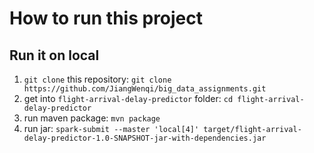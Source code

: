 # How to run this project
## Run it on local

1. `git clone` this repository: 
   `git clone https://github.com/JiangWenqi/big_data_assignments.git`
2. get into `flight-arrival-delay-predictor` folder: 
   `cd flight-arrival-delay-predictor` 
3. run maven package: 
   `mvn package`
4. run jar: 
   `spark-submit --master 'local[4]' target/flight-arrival-delay-predictor-1.0-SNAPSHOT-jar-with-dependencies.jar`
